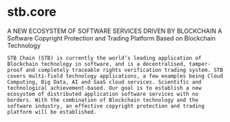 # stb.core
A NEW ECOSYSTEM OF SOFTWARE SERVICES DRIVEN BY BLOCKCHAIN
A Software Copyright Protection and Trading Platform Based on Blockchain Technology

```
STB Chain (STB) is currently the world’s leading application of Blockchain technology in software, and is a decentralised, tamper-proof and completely traceable rights verification trading system. STB covers multi-field technology applications, a few examples being Cloud Computing, Big Data, AI and SaaS cloud services. Scientific and technological achievement-based. Our goal is to establish a new ecosystem of distributed application software services with no borders. With the combination of Blockchain technology and the software industry, an effective copyright protection and trading platform will be established.
```
